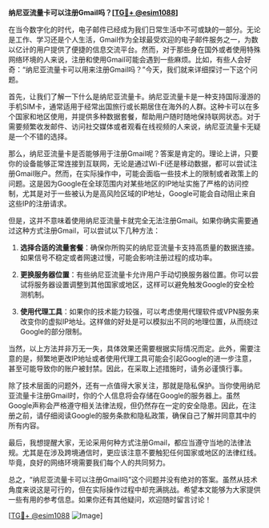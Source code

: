 **纳尼亚流量卡可以注册Gmail吗？[[TG💪+ @esim1088](https://t.me/s/esim1088)]**

在当今数字化的时代，电子邮件已经成为我们日常生活中不可或缺的一部分。无论是工作、学习还是个人生活，Gmail作为全球最受欢迎的电子邮件服务之一，为数以亿计的用户提供了便捷的信息交流平台。然而，对于那些身在国外或者使用特殊网络环境的人来说，注册和使用Gmail可能会遇到一些麻烦。比如，有些人会好奇：“纳尼亚流量卡可以用来注册Gmail吗？”今天，我们就来详细探讨一下这个问题。

首先，让我们了解一下什么是纳尼亚流量卡。纳尼亚流量卡是一种支持国际漫游的手机SIM卡，通常适用于经常出国旅行或长期居住在海外的人群。这种卡可以在多个国家和地区使用，并提供多种数据套餐，帮助用户随时随地保持联网状态。对于需要频繁收发邮件、访问社交媒体或者观看在线视频的人来说，纳尼亚流量卡无疑是一个不错的选择。

那么，纳尼亚流量卡是否能够用于注册Gmail呢？答案是肯定的。理论上讲，只要你的设备能够正常连接到互联网，无论是通过Wi-Fi还是移动数据，都可以尝试注册Gmail账户。然而，在实际操作中，可能会面临一些技术上的限制或者政策上的问题。这是因为Google在全球范围内对某些地区的IP地址实施了严格的访问控制，尤其是对于一些被认为是高风险区域的IP地址，Google可能会自动阻止来自这些IP的注册请求。

但是，这并不意味着使用纳尼亚流量卡就完全无法注册Gmail。如果你确实需要通过这种方式注册Gmail，可以尝试以下几种方法：

1. **选择合适的流量套餐**：确保你所购买的纳尼亚流量卡支持高质量的数据连接。如果信号不稳定或者网速过慢，可能会影响注册过程的成功率。

2. **更换服务器位置**：有些纳尼亚流量卡允许用户手动切换服务器位置。你可以尝试将服务器设置调整到其他国家或地区，这样可以避免触发Google的安全检测机制。

3. **使用代理工具**：如果你的技术能力较强，可以考虑使用代理软件或VPN服务来改变你的虚拟IP地址。这样做的好处是可以模拟出不同的地理位置，从而绕过Google的部分限制。

当然，以上方法并非万无一失，具体效果还需要根据实际情况而定。此外，需要注意的是，频繁地更改IP地址或者使用代理工具可能会引起Google的进一步注意，甚至可能导致你的账户被封禁。因此，在采取上述措施时，请务必谨慎行事。

除了技术层面的问题外，还有一点值得大家关注，那就是隐私保护。当你使用纳尼亚流量卡注册Gmail时，你的个人信息将会存储在Google的服务器上。虽然Google声称会严格遵守相关法律法规，但仍然存在一定的安全隐患。因此，在注册之前，请仔细阅读Google的服务条款和隐私政策，确保自己了解并同意其中的所有内容。

最后，我想提醒大家，无论采用何种方式注册Gmail，都应当遵守当地的法律法规。尤其是在涉及跨境通信时，更应该注意不要触犯任何国家或地区的法律红线。毕竟，良好的网络环境需要我们每个人的共同努力。

总之，“纳尼亚流量卡可以注册Gmail吗”这个问题并没有绝对的答案。虽然从技术角度来说这是可行的，但在实际操作过程中却充满挑战。希望本文能够为大家提供一些有用的参考信息。如果你还有其他疑问，欢迎随时留言讨论！

[[TG💪+ @esim1088](https://t.me/s/esim1088) ![Image](https://i.postimg.cc/4NQfJmqS/Snipaste-2025-05-13-00-14-12.png)]